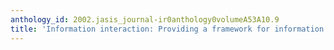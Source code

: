 ```yaml
---
anthology_id: 2002.jasis_journal-ir0anthology0volumeA53A10.9
title: 'Information interaction: Providing a framework for information architecture'
---
```

